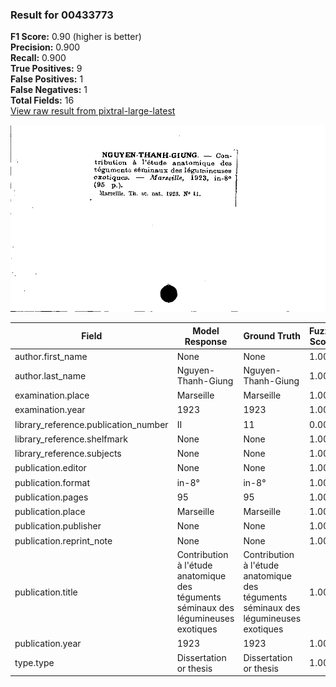 ### Result for 00433773
**F1 Score:** 0.90 (higher is better)<br>**Precision:** 0.900<br>**Recall:** 0.900<br>**True Positives:** 9<br>**False Positives:** 1<br>**False Negatives:** 1<br>**Total Fields:** 16<br>[View raw result from pixtral-large-latest](https://github.com/RISE-UNIBAS/humanities_data_benchmark/blob/main/results/2025-09-02/T0159/request_T0159_00433773.json)

<img src="https://github.com/RISE-UNIBAS/humanities_data_benchmark/blob/main/benchmarks/zettelkatalog/images/00433773.jpg?raw=true" alt="00433773" width="600px">

| Field | Model Response | Ground Truth | Fuzzy Score | Match |
|-------|----------------|--------------|-------------|-------|
| author.first_name | None | None | 1.000 | ✅ |
| author.last_name | Nguyen-Thanh-Giung | Nguyen-Thanh-Giung | 1.000 | ✅ |
| examination.place | Marseille | Marseille | 1.000 | ✅ |
| examination.year | 1923 | 1923 | 1.000 | ✅ |
| library_reference.publication_number | II | 11 | 0.000 | ❌ |
| library_reference.shelfmark | None | None | 1.000 | ✅ |
| library_reference.subjects | None | None | 1.000 | ✅ |
| publication.editor | None | None | 1.000 | ✅ |
| publication.format | in-8° | in-8° | 1.000 | ✅ |
| publication.pages | 95 | 95 | 1.000 | ✅ |
| publication.place | Marseille | Marseille | 1.000 | ✅ |
| publication.publisher | None | None | 1.000 | ✅ |
| publication.reprint_note | None | None | 1.000 | ✅ |
| publication.title | Contribution à l'étude anatomique des téguments séminaux des légumineuses exotiques | Contribution à l'étude anatomique des téguments séminaux des légumineuses exotiques | 1.000 | ✅ |
| publication.year | 1923 | 1923 | 1.000 | ✅ |
| type.type | Dissertation or thesis | Dissertation or thesis | 1.000 | ✅ |
